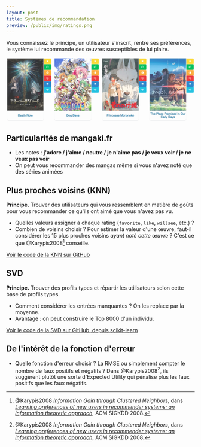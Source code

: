 ```yaml
---
layout: post
title: Systèmes de recommandation
preview: /public/img/ratings.png
---
```


Vous connaissez le principe, un utilisateur s'inscrit, rentre ses préférences, le système lui recommande des œuvres susceptibles de lui plaire.

![Les œuvres à Mangaki](/public/img/ratings.png)

## Particularités de mangaki.fr

- Les notes : **j'adore / j'aime / neutre / je n'aime pas / je veux voir / je ne veux pas voir**
- On peut vous recommander des mangas même si vous n'avez noté que des séries animées

## Plus proches voisins (KNN)

**Principe.** Trouver des utilisateurs qui vous ressemblent en matière de goûts pour vous recommander ce qu'ils ont aimé que vous n'avez pas vu.

- Quelles valeurs assigner à chaque rating (`favorite`, `like`, `willsee`, etc.) ?
- Combien de voisins choisir ? Pour estimer la valeur d'une œuvre, faut-il considérer les 15 plus proches voisins *ayant noté cette œuvre* ? C'est ce que @Karypis2008[^1] conseille.

[Voir le code de la KNN sur GitHub](https://github.com/mangaki/mangaki/blob/master/mangaki/mangaki/utils/knn.py)

## SVD

**Principe.** Trouver des profils types et répartir les utilisateurs selon cette base de profils types.

- Comment considérer les entrées manquantes ? On les replace par la moyenne.
- Avantage : on peut construire le Top 8000 d'un individu.

[Voir le code de la SVD sur GitHub, depuis scikit-learn](https://github.com/mangaki/mangaki/blob/master/mangaki/mangaki/utils/svd.py)

## De l'intérêt de la fonction d'erreur

- Quelle fonction d'erreur choisir ? La RMSE ou simplement compter le nombre de faux positifs et négatifs ? Dans @Karypis2008[^1], ils suggèrent plutôt une sorte d'Expected Utility qui pénalise plus les faux positifs que les faux négatifs.

 [^1]: @Karypis2008 *Information Gain through Clustered Neighbors*, dans [*Learning preferences of new users in recommender systems: an information theoretic approach*](http://preview.kdd.org/exploration_files/WebKDD08-Al-Rashid.pdf), ACM SIGKDD 2008.
